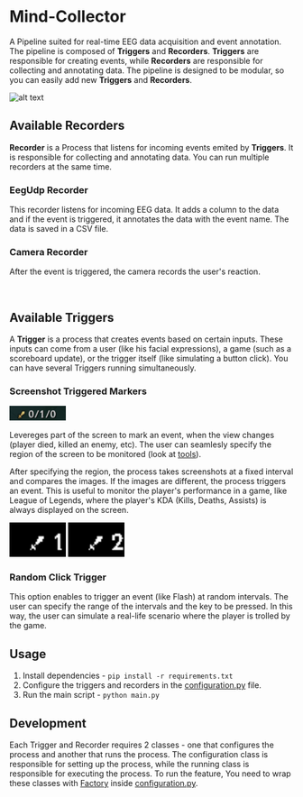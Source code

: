 # Mind-Collector

A Pipeline suited for real-time EEG data acquisition and event annotation. The pipeline is composed of **Triggers** and **Recorders**. **Triggers** are responsible for creating events, while **Recorders** are responsible for collecting and annotating data. The pipeline is designed to be modular, so you can easily add new **Triggers** and **Recorders**.

![alt text](../imgs/image.png)

## Available Recorders

**Recorder** is a Process that listens for incoming events emited by **Triggers**. It is responsible for collecting and annotating data. You can run multiple recorders at the same time.

### EegUdp Recorder
This recorder listens for incoming EEG data. It adds a column to the data and if the event is triggered, it annotates the data with the event name. The data is saved in a CSV file.

### Camera Recorder
After the event is triggered, the camera records the user's reaction. 

<br>

## Available Triggers

A **Trigger** is a process that creates events based on certain inputs. These inputs can come from a user (like his facial expressions), a game (such as a scoreboard update), or the trigger itself (like simulating a button click). You can have several Triggers running simultaneously.

### Screenshot Triggered Markers
<img src="../imgs/kills-deaths-assits.png" alt="KDA" width="100" >

Levereges part of the screen to mark an event, when the view changes (player died, killed an enemy, etc). The user can seamlesly specify the region of the screen to be monitored (look at [tools](./tools/README.md)). 

After specifying the region, the process takes screenshots at a fixed interval and compares the images. If the images are different, the process triggers an event. This is useful to monitor the player's performance in a game, like League of Legends, where the player's KDA (Kills, Deaths, Assists) is always displayed on the screen.

<p>
    <img src="../imgs/before-killing.png" alt="KDA" width="100" >
    <img src="../imgs/after-killing.png" alt="KDA" width="100" >
</p>


### Random Click Trigger
This option enables to trigger an event (like Flash) at random intervals. The user can specify the range of the intervals and the key to be pressed. In this way, the user can simulate a real-life scenario where the player is trolled by the game.


## Usage
1. Install dependencies - `pip install -r requirements.txt`
2. Configure the triggers and recorders in the [configuration.py](./configuation.py) file.
3. Run the main script - `python main.py`

## Development
Each Trigger and Recorder requires 2 classes - one that configures the process and another that runs the process. The configuration class is responsible for setting up the process, while the running class is responsible for executing the process. To run the feature, You need to wrap these classes with [Factory](./src/utils/config_helpers.py) inside [configuration.py](./configuation.py).

